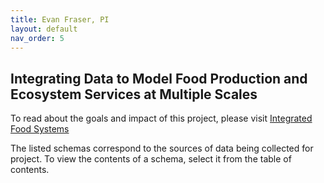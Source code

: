 ```yaml
---
title: Evan Fraser, PI
layout: default
nav_order: 5
---
```


## Integrating Data to Model Food Production and Ecosystem Services at Multiple Scales

To read about the goals and impact of this project, please visit [Integrated Food Systems](https://foodfromthought.ca/research/integrated-food-sytems/)

The listed schemas correspond to the sources of data being collected for project. To view the contents of a schema, select it from the table of contents.
